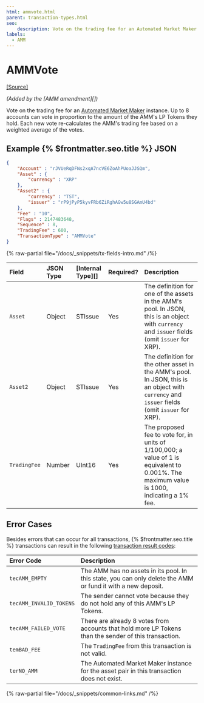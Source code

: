 ```yaml
---
html: ammvote.html
parent: transaction-types.html
seo:
    description: Vote on the trading fee for an Automated Market Maker instance.
labels:
  - AMM
---
```

# AMMVote
[[Source]](https://github.com/XRPLF/rippled/blob/master/src/ripple/app/tx/impl/AMMVote.cpp "Source")

_(Added by the [AMM amendment][])_

Vote on the trading fee for an [Automated Market Maker](../../../../concepts/tokens/decentralized-exchange/automated-market-makers.md) instance. Up to 8 accounts can vote in proportion to the amount of the AMM's LP Tokens they hold. Each new vote re-calculates the AMM's trading fee based on a weighted average of the votes.

## Example {% $frontmatter.seo.title %} JSON

```json
{
    "Account" : "rJVUeRqDFNs2xqA7ncVE6ZoAhPUoaJJSQm",
    "Asset" : {
        "currency" : "XRP"
    },
    "Asset2" : {
        "currency" : "TST",
        "issuer" : "rP9jPyP5kyvFRb6ZiRghAGw5u8SGAmU4bd"
    },
    "Fee" : "10",
    "Flags" : 2147483648,
    "Sequence" : 8,
    "TradingFee" : 600,
    "TransactionType" : "AMMVote"
}
```

{% raw-partial file="/docs/_snippets/tx-fields-intro.md" /%}

| Field        | JSON Type | [Internal Type][] | Required? | Description |
|:-------------|:----------|:------------------|:----------|:------------|
| `Asset`      | Object    | STIssue           | Yes       | The definition for one of the assets in the AMM's pool. In JSON, this is an object with `currency` and `issuer` fields (omit `issuer` for XRP). |
| `Asset2`     | Object    | STIssue           | Yes       | The definition for the other asset in the AMM's pool. In JSON, this is an object with `currency` and `issuer` fields (omit `issuer` for XRP). |
| `TradingFee` | Number    | UInt16            | Yes       | The proposed fee to vote for, in units of 1/100,000; a value of 1 is equivalent to 0.001%. The maximum value is 1000, indicating a 1% fee. |

## Error Cases

Besides errors that can occur for all transactions, {% $frontmatter.seo.title %} transactions can result in the following [transaction result codes](../transaction-results/index.md):

| Error Code              | Description                                  |
|:------------------------|:---------------------------------------------|
| `tecAMM_EMPTY`          | The AMM has no assets in its pool. In this state, you can only delete the AMM or fund it with a new deposit. |
| `tecAMM_INVALID_TOKENS` | The sender cannot vote because they do not hold any of this AMM's LP Tokens. |
| `tecAMM_FAILED_VOTE`    | There are already 8 votes from accounts that hold more LP Tokens than the sender of this transaction. |
| `temBAD_FEE`            | The `TradingFee` from this transaction is not valid. |
| `terNO_AMM`             | The Automated Market Maker instance for the asset pair in this transaction does not exist. |

{% raw-partial file="/docs/_snippets/common-links.md" /%}
